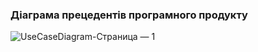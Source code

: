 ### Діаграма прецедентів програмного продукту
![UseCaseDiagram-Страница — 1](https://github.com/oleksandrblazhko/ai-215-berdnik/assets/101939352/b5fb3c62-170b-4efc-b0ad-2425fce8392c)
